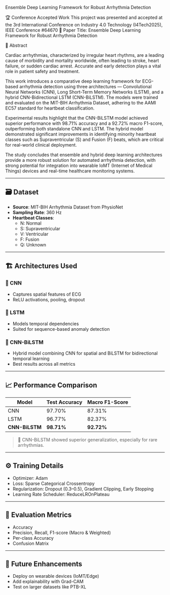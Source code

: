Ensemble Deep Learning Framework for Robust Arrhythmia Detection

🏆 Conference Accepted Work
This project was presented and accepted at the 3rd International Conference on Industry 4.0 Technology (I4Tech2025), IEEE Conference #64670
📄 Paper Title: Ensemble Deep Learning Framework for Robust Arrhythmia Detection

📌 Abstract

Cardiac arrhythmias, characterized by irregular heart rhythms, are a leading cause of morbidity and mortality worldwide, often leading to stroke, heart failure, or sudden cardiac arrest. Accurate and early detection plays a vital role in patient safety and treatment.

This work introduces a comparative deep learning framework for ECG-based arrhythmia detection using three architectures — Convolutional Neural Networks (CNN), Long Short-Term Memory Networks (LSTM), and a hybrid CNN-Bidirectional LSTM (CNN-BiLSTM). The models were trained and evaluated on the MIT-BIH Arrhythmia Dataset, adhering to the AAMI EC57 standard for heartbeat classification.

Experimental results highlight that the CNN-BiLSTM model achieved superior performance with 98.71% accuracy and a 92.72% macro F1-score, outperforming both standalone CNN and LSTM. The hybrid model demonstrated significant improvements in identifying minority heartbeat classes such as Supraventricular (S) and Fusion (F) beats, which are critical for real-world clinical deployment.

The study concludes that ensemble and hybrid deep learning architectures provide a more robust solution for automated arrhythmia detection, with strong potential for integration into wearable IoMT (Internet of Medical Things) devices and real-time healthcare monitoring systems.

---

## 🗃️ Dataset

- **Source**: MIT-BIH Arrhythmia Dataset from PhysioNet
- **Sampling Rate**: 360 Hz
- **Heartbeat Classes**:  
  - N: Normal  
  - S: Supraventricular  
  - V: Ventricular  
  - F: Fusion  
  - Q: Unknown

---

## 🏗️ Architectures Used

### 🔹 CNN
- Captures spatial features of ECG
- ReLU activations, pooling, dropout

### 🔹 LSTM
- Models temporal dependencies
- Suited for sequence-based anomaly detection

### 🔹 CNN-BiLSTM
- Hybrid model combining CNN for spatial and BiLSTM for bidirectional temporal learning
- Best results across all metrics

---

## 📈 Performance Comparison

| Model        | Test Accuracy | Macro F1-Score |
|--------------|---------------|----------------|
| CNN          | 97.70%        | 87.31%         |
| LSTM         | 96.77%        | 82.37%         |
| **CNN-BiLSTM** | **98.71%**    | **92.72%**     |

> 🔬 CNN-BiLSTM showed superior generalization, especially for rare arrhythmias.

---

## ⚙️ Training Details

- Optimizer: Adam
- Loss: Sparse Categorical Crossentropy
- Regularization: Dropout (0.3–0.5), Gradient Clipping, Early Stopping
- Learning Rate Scheduler: ReduceLROnPlateau

---

## 🧪 Evaluation Metrics

- Accuracy
- Precision, Recall, F1-score (Macro & Weighted)
- Per-class Accuracy
- Confusion Matrix

---

## 🚀 Future Enhancements

- Deploy on wearable devices (IoMT/Edge)
- Add explainability with Grad-CAM
- Test on larger datasets like PTB-XL
